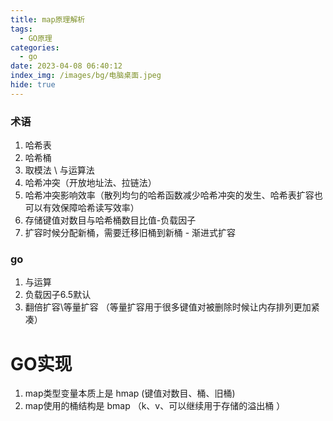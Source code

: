 ```yaml
---
title: map原理解析
tags:
  - GO原理
categories:
  - go
date: 2023-04-08 06:40:12
index_img: /images/bg/电脑桌面.jpeg
hide: true
---
```


### 术语

1. 哈希表
2. 哈希桶
3. 取模法 \ 与运算法
4. 哈希冲突（开放地址法、拉链法）
5. 哈希冲突影响效率（散列均匀的哈希函数减少哈希冲突的发生、哈希表扩容也可以有效保障哈希读写效率）
6. 存储键值对数目与哈希桶数目比值-负载因子
7. 扩容时候分配新桶，需要迁移旧桶到新桶 - 渐进式扩容


### go

1. 与运算
2. 负载因子6.5默认
3. 翻倍扩容\等量扩容 （等量扩容用于很多键值对被删除时候让内存排列更加紧凑）

# GO实现

1. map类型变量本质上是 hmap (键值对数目、桶、旧桶)
2. map使用的桶结构是 bmap （k、v、可以继续用于存储的溢出桶 ）



